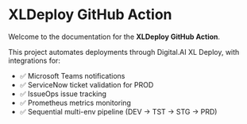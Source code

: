 # XLDeploy GitHub Action

Welcome to the documentation for the **XLDeploy GitHub Action**.

This project automates deployments through Digital.AI XL Deploy, with integrations for:
- ✅ Microsoft Teams notifications
- ✅ ServiceNow ticket validation for PROD
- ✅ IssueOps issue tracking
- ✅ Prometheus metrics monitoring
- ✅ Sequential multi-env pipeline (DEV → TST → STG → PRD)
